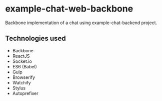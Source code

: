 # example-chat-web-backbone
Backbone implementation of a chat using example-chat-backend project.

## Technologies used
* Backbone
* ReactJS
* Socket.io
* ES6 (Babel)
* Gulp
* Browserify
* Watchify
* Stylus
* Autoprefixer
